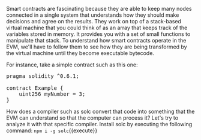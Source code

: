Smart contracts are fascinating because they are able to keep many nodes connected in a single system that understands how they should make decisions and agree on the results. They work on top of a stack-based virtual machine that you could think of as an array that keeps track of the variables stored in memory. It provides you with a set of small functions to manipulate that stack. To understand how smart contracts operate in the EVM, we'll have to follow them to see how they are being transformed by the virtual machine until they become executable bytecode.

For instance, take a simple contract such as this one:

<pre class="file" data-filename="Example.sol" data-target="replace">
pragma solidity ^0.6.1;

contract Example {
    uint256 myNumber = 3;
}
</pre>


How does a compiler such as solc convert that code into something that the EVM can understand so that the computer can process it? Let's try to analyze it with that specific compiler. Install solc by executing the following command:
`npm i -g solc`{{execute}}
